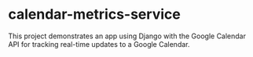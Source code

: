 # calendar-metrics-service
This project demonstrates an app using Django with the Google Calendar API for tracking real-time updates to a Google Calendar.
